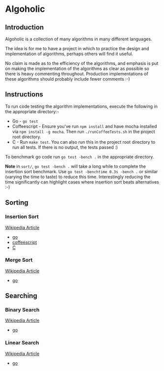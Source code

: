 # Algoholic #

## Introduction ##

Algoholic is a collection of many algorithms in many different languages.

The idea is for me to have a project in which to practice the design and implementation of
algorithms, perhaps others will find it useful.

No claim is made as to the efficiency of the algorithms, and emphasis is put on making the
implementation of the algorithms as clear as possible so there is heavy commenting
throughout. Production implementations of these algorithms should probably include fewer
comments :-)

## Instructions ##

To run code testing the algorithm implementations, execute the following in the appropriate
directory:-

* Go - `go test`
* Coffeescript - Ensure you've run `npm install` and have mocha installed via `npm install -g mocha`. Then run `./runCoffeeTests.sh` in the project root directory.
* C - Run `make test`. You can also run this in the project root directory to run all tests. If there is no output, the tests passed :)

To benchmark go code run `go test -bench .` in the appropriate directory.

__Note__ in `sort/`, `go test -bench .` will take a long while to complete the insertion sort
benchmark. Use `go test -benchtime 0.3s -bench .` or similar (varying the time to taste) to
reduce this time. Interestingly reducing the time significantly can highlight cases where
insertion sort beats alternatives :-)

## Sorting ##

### Insertion Sort ###

[Wikipedia Article][isort_wiki]

* [go][isort_go]
* [coffeescript][isort_cs]
* [C][isort_c]

[isort_wiki]:http://en.wikipedia.org/wiki/Insertion_sort
[isort_go]:/src/sort/go/isort.go
[isort_cs]:/src/sort/coffee/isort.coffee
[isort_c]:/src/sort/c/isort.c

### Merge Sort ###

[Wikipedia Article][msort_wiki]

* [go][msort_go]

[msort_wiki]:http://en.wikipedia.org/wiki/Merge_sort
[msort_go]:/src/sort/go/msort.go

## Searching ##

### Binary Search ###

[Wikipedia Article][bsearch_wiki]

* [go][bsearch_go]

[bsearch_wiki]:http://en.wikipedia.org/wiki/Binary_search
[bsearch_go]:/src/search/go/bsearch.go

### Linear Search ###

[Wikipedia Article][lsearch_wiki]

* [go][lsearch_go]

[lsearch_wiki]:http://en.wikipedia.org/wiki/Linear_search
[lsearch_go]:/src/search/go/lsearch.go
